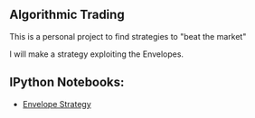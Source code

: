 ## Algorithmic Trading

This is a personal project to find strategies to "beat the market"

I will make a strategy exploiting the Envelopes.

## IPython Notebooks:

- [Envelope Strategy](https://nbviewer.jupyter.org/github/vorsatti/Algo-Trading/blob/master/Envelope%20Strategy%20on%20OANDA.ipynb)